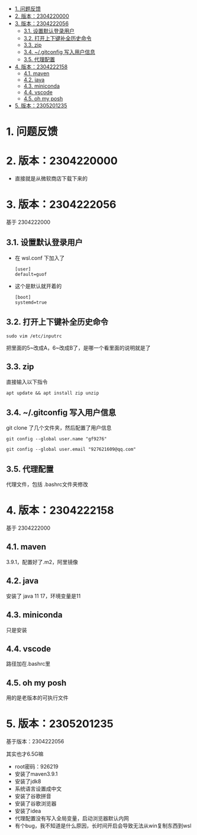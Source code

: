 <!-- TOC -->

- [1. 问题反馈](#1-问题反馈)
- [2. 版本：2304220000](#2-版本2304220000)
- [3. 版本：2304222056](#3-版本2304222056)
  - [3.1. 设置默认登录用户](#31-设置默认登录用户)
  - [3.2. 打开上下键补全历史命令](#32-打开上下键补全历史命令)
  - [3.3. zip](#33-zip)
  - [3.4. ~/.gitconfig 写入用户信息](#34-gitconfig-写入用户信息)
  - [3.5. 代理配置](#35-代理配置)
- [4. 版本：2304222158](#4-版本2304222158)
  - [4.1. maven](#41-maven)
  - [4.2. java](#42-java)
  - [4.3. miniconda](#43-miniconda)
  - [4.4. vscode](#44-vscode)
  - [4.5. oh my posh](#45-oh-my-posh)
- [5. 版本：2305201235](#5-版本2305201235)

<!-- /TOC -->

# 1. 问题反馈



# 2. 版本：2304220000

* 直接就是从微软商店下载下来的


# 3. 版本：2304222056

基于 2304222000

## 3.1. 设置默认登录用户

* 在 wsl.conf 下加入了
  ```
  [user]
  default=guof
  ```

* 这个是默认就开着的
  ```
  [boot]
  systemd=true
  ```

## 3.2. 打开上下键补全历史命令

```
sudo vim /etc/inputrc
```

把里面的5~改成A，6~改成B了，是哪一个看里面的说明就是了

## 3.3. zip

直接输入以下指令

```
apt update && apt install zip unzip
```

## 3.4. ~/.gitconfig 写入用户信息

git clone 了几个文件夹，然后配置了用户信息

```
git config --global user.name "gf9276"
```
```
git config --global user.email "927621609@qq.com"
```

## 3.5. 代理配置

代理文件，包括 .bashrc文件夹修改


# 4. 版本：2304222158

基于 2304222000

## 4.1. maven

3.9.1，配置好了.m2，阿里镜像

## 4.2. java

安装了 java 11 17，环境变量是11

## 4.3. miniconda

只是安装

## 4.4. vscode

路径加在.bashrc里

## 4.5. oh my posh

用的是老版本的可执行文件

# 5. 版本：2305201235

基于版本：2304222056

其实也才6.5G嘛

* root密码：926219
* 安装了maven3.9.1
* 安装了jdk8
* 系统语言设置成中文
* 安装了谷歌拼音
* 安装了谷歌浏览器
* 安装了idea
* 代理配置没有写入全局变量，启动浏览器默认内网
* 有个bug，我不知道是什么原因，长时间开启会导致无法从win复制东西到wsl